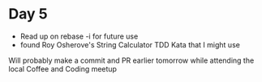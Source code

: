 # Day 5

* Read up on rebase -i for future use
* found Roy Osherove's String Calculator TDD Kata that I might use

Will probably make a commit and PR earlier tomorrow while attending the local Coffee and Coding meetup


